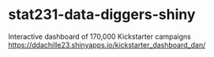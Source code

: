 # stat231-data-diggers-shiny
Interactive dashboard of 170,000 Kickstarter campaigns
https://ddachille23.shinyapps.io/kickstarter_dashboard_dan/
